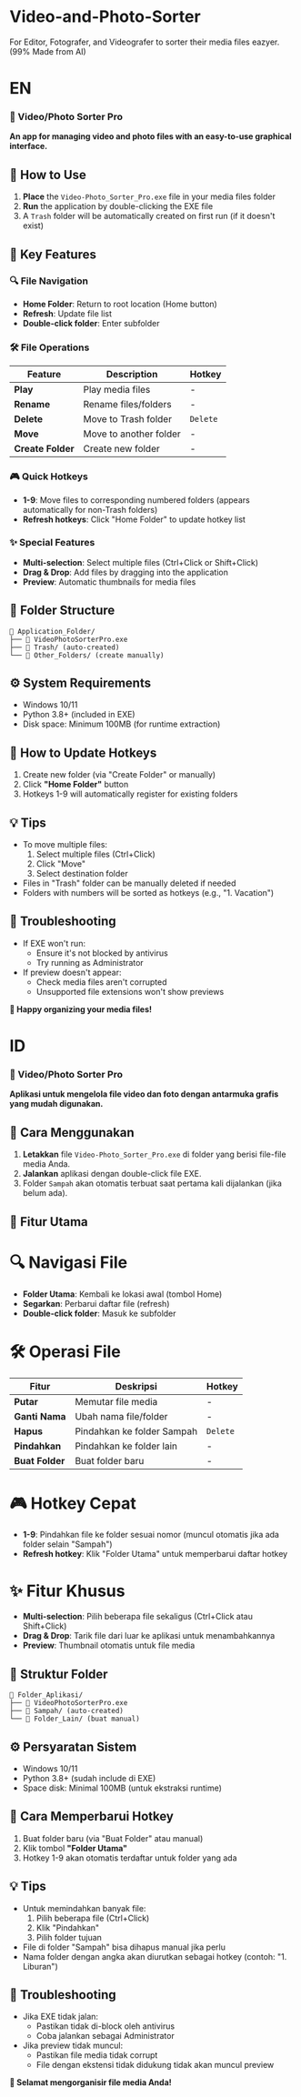 # Video-and-Photo-Sorter
For Editor, Fotografer, and Videografer to sorter their media files eazyer. (99% Made from AI)

# EN
### 📁 Video/Photo Sorter Pro

**An app for managing video and photo files with an easy-to-use graphical interface.**

## 🚀 How to Use

1. **Place** the `Video-Photo_Sorter_Pro.exe` file in your media files folder
2. **Run** the application by double-clicking the EXE file
3. A `Trash` folder will be automatically created on first run (if it doesn't exist)

## 🎯 Key Features

### 🔍 File Navigation
- **Home Folder**: Return to root location (Home button)
- **Refresh**: Update file list
- **Double-click folder**: Enter subfolder

### 🛠️ File Operations
| Feature           | Description            | Hotkey   |
|---------          |------------------------|----------|
| **Play**          | Play media files       | -        |
| **Rename**        | Rename files/folders   | -        |
| **Delete**        | Move to Trash folder   | `Delete` |
| **Move**          | Move to another folder | -        |
| **Create Folder** | Create new folder      | -        |

### 🎮 Quick Hotkeys
- **1-9**: Move files to corresponding numbered folders (appears automatically for non-Trash folders)
- **Refresh hotkeys**: Click "Home Folder" to update hotkey list

### ✨ Special Features
- **Multi-selection**: Select multiple files (Ctrl+Click or Shift+Click)
- **Drag & Drop**: Add files by dragging into the application
- **Preview**: Automatic thumbnails for media files

## 📂 Folder Structure
```
📂 Application_Folder/
├── 📄 VideoPhotoSorterPro.exe
├── 📂 Trash/ (auto-created)
└── 📂 Other_Folders/ (create manually)
```

## ⚙️ System Requirements
- Windows 10/11
- Python 3.8+ (included in EXE)
- Disk space: Minimum 100MB (for runtime extraction)

## 🔄 How to Update Hotkeys
1. Create new folder (via "Create Folder" or manually)
2. Click **"Home Folder"** button
3. Hotkeys 1-9 will automatically register for existing folders

## 💡 Tips
- To move multiple files:
  1. Select multiple files (Ctrl+Click)
  2. Click "Move"
  3. Select destination folder
- Files in "Trash" folder can be manually deleted if needed
- Folders with numbers will be sorted as hotkeys (e.g., "1. Vacation")

## 🐛 Troubleshooting
- If EXE won't run:
  - Ensure it's not blocked by antivirus
  - Try running as Administrator
- If preview doesn't appear:
  - Check media files aren't corrupted
  - Unsupported file extensions won't show previews

**🎉 Happy organizing your media files!**

# ID
### 📁 Video/Photo Sorter Pro

**Aplikasi untuk mengelola file video dan foto dengan antarmuka grafis yang mudah digunakan.**

## 🚀 Cara Menggunakan

1. **Letakkan** file `Video-Photo_Sorter_Pro.exe` di folder yang berisi file-file media Anda.
2. **Jalankan** aplikasi dengan double-click file EXE.
3. Folder `Sampah` akan otomatis terbuat saat pertama kali dijalankan (jika belum ada).

## 🎯 Fitur Utama

# 🔍 Navigasi File
- **Folder Utama**: Kembali ke lokasi awal (tombol Home)
- **Segarkan**: Perbarui daftar file (refresh)
- **Double-click folder**: Masuk ke subfolder

# 🛠️ Operasi File
|      Fitur      |         Deskripsi          |  Hotkey  |
|-----------------|----------------------------|----------|
| **Putar**       | Memutar file media         |    -     |
| **Ganti Nama**  | Ubah nama file/folder      |    -     |
| **Hapus**       | Pindahkan ke folder Sampah | `Delete` |
| **Pindahkan**   | Pindahkan ke folder lain   |    -     |
| **Buat Folder** | Buat folder baru           |    -     |

# 🎮 Hotkey Cepat
- **1-9**: Pindahkan file ke folder sesuai nomor (muncul otomatis jika ada folder selain "Sampah")
- **Refresh hotkey**: Klik "Folder Utama" untuk memperbarui daftar hotkey

# ✨ Fitur Khusus
- **Multi-selection**: Pilih beberapa file sekaligus (Ctrl+Click atau Shift+Click)
- **Drag & Drop**: Tarik file dari luar ke aplikasi untuk menambahkannya
- **Preview**: Thumbnail otomatis untuk file media

## 📂 Struktur Folder
```
📂 Folder_Aplikasi/
├── 📄 VideoPhotoSorterPro.exe
├── 📂 Sampah/ (auto-created)
└── 📂 Folder_Lain/ (buat manual)
```

## ⚙️ Persyaratan Sistem
- Windows 10/11
- Python 3.8+ (sudah include di EXE)
- Space disk: Minimal 100MB (untuk ekstraksi runtime)

## 🔄 Cara Memperbarui Hotkey
1. Buat folder baru (via "Buat Folder" atau manual)
2. Klik tombol **"Folder Utama"**
3. Hotkey 1-9 akan otomatis terdaftar untuk folder yang ada

## 💡 Tips
- Untuk memindahkan banyak file:
  1. Pilih beberapa file (Ctrl+Click)
  2. Klik "Pindahkan"
  3. Pilih folder tujuan
- File di folder "Sampah" bisa dihapus manual jika perlu
- Nama folder dengan angka akan diurutkan sebagai hotkey (contoh: "1. Liburan")

## 🐛 Troubleshooting
- Jika EXE tidak jalan:
  - Pastikan tidak di-block oleh antivirus
  - Coba jalankan sebagai Administrator
- Jika preview tidak muncul:
  - Pastikan file media tidak corrupt
  - File dengan ekstensi tidak didukung tidak akan muncul preview

**🎉 Selamat mengorganisir file media Anda!**

